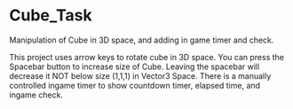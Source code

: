 # Cube_Task
Manipulation of Cube in 3D space, and adding in game timer and check. 


This project uses arrow keys to rotate cube in 3D space. You can press the Spacebar button to increase size of Cube. Leaving the spacebar will decrease it NOT below size (1,1,1) in Vector3 Space. There is a manually controlled ingame timer to show countdown timer, elapsed time, and ingame check. 
